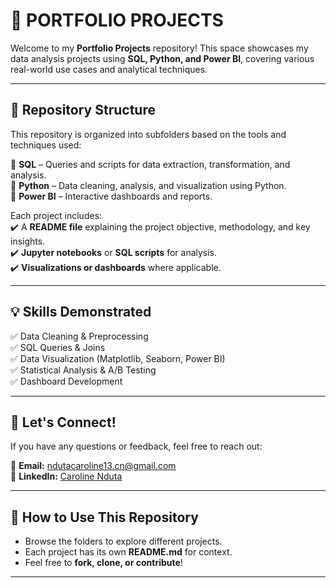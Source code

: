 # 📌 PORTFOLIO PROJECTS  

Welcome to my **Portfolio Projects** repository! This space showcases my data analysis projects using **SQL, Python, and Power BI**, covering various real-world use cases and analytical techniques.  

---

## 📂 Repository Structure  

This repository is organized into subfolders based on the tools and techniques used:  

📁 **SQL** – Queries and scripts for data extraction, transformation, and analysis.  
📁 **Python** – Data cleaning, analysis, and visualization using Python.  
📁 **Power BI** – Interactive dashboards and reports.  

Each project includes:  
✔️ A **README file** explaining the project objective, methodology, and key insights.  
✔️ **Jupyter notebooks** or **SQL scripts** for analysis.  
✔️ **Visualizations or dashboards** where applicable.  

---

## 💡 Skills Demonstrated  

✅ Data Cleaning & Preprocessing  
✅ SQL Queries & Joins  
✅ Data Visualization (Matplotlib, Seaborn, Power BI)  
✅ Statistical Analysis & A/B Testing  
✅ Dashboard Development  

---

## 📩 Let's Connect!  

If you have any questions or feedback, feel free to reach out:  

📧 **Email:** [ndutacaroline13.cn@gmail.com](mailto:ndutacaroline13.cn@gmail.com)  
💼 **LinkedIn:** [Caroline Nduta](https://www.linkedin.com/in/caroline-nduta-data)  

---

## 📌 How to Use This Repository  

- Browse the folders to explore different projects.  
- Each project has its own **README.md** for context.  
- Feel free to **fork, clone, or contribute**!  

---


